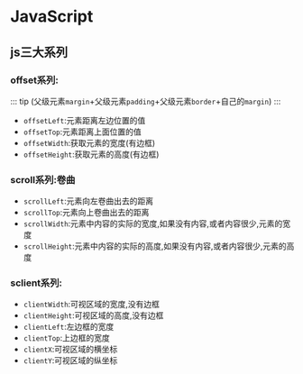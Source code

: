 # JavaScript

## js三大系列
 ### offset系列:
::: tip 
(父级元素`margin`+父级元素`padding`+父级元素`border`+自己的`margin`)
:::
- `offsetLeft`:元素距离左边位置的值
- `offsetTop`:元素距离上面位置的值
- `offsetWidth`:获取元素的宽度(有边框)
- `offsetHeight`:获取元素的高度(有边框)
 ### scroll系列:卷曲
- `scrollLeft`:元素向左卷曲出去的距离
- `scrollTop`:元素向上卷曲出去的距离
- `scrollWidth`:元素中内容的实际的宽度,如果没有内容,或者内容很少,元素的宽度
- `scrollHeight`:元素中内容的实际的高度,如果没有内容,或者内容很少,元素的高度
 ### sclient系列:
- `clientWidth`:可视区域的宽度,没有边框
- `clientHeight`:可视区域的高度,没有边框
- `clientLeft`:左边框的宽度
- `clientTop`:上边框的宽度
- `clientX`:可视区域的横坐标
- `clientY`:可视区域的纵坐标